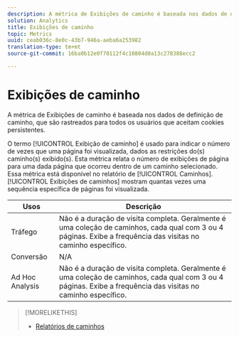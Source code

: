 ```yaml
---
description: A métrica de Exibições de caminho é baseada nos dados de definição de caminho, que são rastreados para todos os usuários que aceitam cookies persistentes.
solution: Analytics
title: Exibições de caminho
topic: Metrics
uuid: ceab036c-8e0c-43b7-946a-aeba6a253982
translation-type: tm+mt
source-git-commit: 16ba0b12e0f70112f4c10804d0a13c278388ecc2

---
```



# Exibições de caminho

A métrica de Exibições de caminho é baseada nos dados de definição de caminho, que são rastreados para todos os usuários que aceitam cookies persistentes.

O termo [!UICONTROL Exibição de caminho] é usado para indicar o número de vezes que uma página foi visualizada, dados as restrições do(s) caminho(s) exibido(s). Esta métrica relata o número de exibições de página para uma dada página que ocorreu dentro de um caminho selecionado. Essa métrica está disponível no relatório de [!UICONTROL Caminhos]. [!UICONTROL Exibições de caminhos] mostram quantas vezes uma sequência específica de páginas foi visualizada.

| Usos | Descrição |
|---|---|
| Tráfego | Não é a duração de visita completa. Geralmente é uma coleção de caminhos, cada qual com 3 ou 4 páginas. Exibe a frequência das visitas no caminho específico. |
| Conversão | N/A |
| Ad Hoc Analysis | Não é a duração de visita completa. Geralmente é uma coleção de caminhos, cada qual com 3 ou 4 páginas. Exibe a frequência das visitas no caminho específico. |

>[!MORELIKETHIS]
>
>* [Relatórios de caminhos](/help/components/c-variables/dimensionslist/reports-paths.md)

